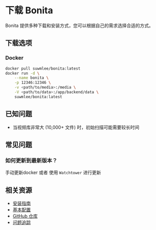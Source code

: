 # 下载 Bonita

Bonita 提供多种下载和安装方式，您可以根据自己的需求选择合适的方式。

## 下载选项

### Docker

```bash
docker pull suwmlee/bonita:latest
docker run -d \
    --name bonita \
    -p 12346:12346 \
    -v <path/to/media>:/media \
    -V <path/to/data>:/app/backend/data \
    suwmlee/bonita:latest
```

## 已知问题

- 当视频库非常大 (10,000+ 文件) 时，初始扫描可能需要较长时间

## 常见问题

### 如何更新到最新版本？

手动更新docker 或者 使用 `Watchtower` 进行更新

## 相关资源

- [安装指南](../guide/)
- [基本配置](../guide/config.md)
- [GitHub 仓库](https://github.com/Suwmlee/bonita)
- [问题追踪](https://github.com/Suwmlee/bonita/issues)

<style>
.download-options {
  display: flex;
  flex-wrap: wrap;
  gap: 20px;
  margin: 30px 0;
}

.download-option {
  flex: 1;
  min-width: 250px;
  border: 1px solid var(--vp-c-divider);
  border-radius: 8px;
  padding: 20px;
  text-align: center;
}

.os-logo {
  width: 64px;
  height: 64px;
  margin: 0 auto 15px;
  color: var(--vp-c-brand);
}

.download-button {
  display: inline-block;
  margin: 10px 0;
  padding: 10px 20px;
  background-color: var(--vp-c-brand);
  color: white;
  border-radius: 4px;
  text-decoration: none;
  font-weight: 500;
}

.download-button:hover {
  background-color: var(--vp-c-brand-dark);
}
</style> 